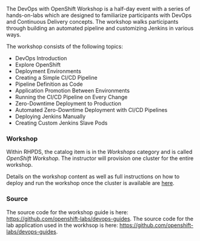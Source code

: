 The DevOps with OpenShift Workshop is a half-day event with a series of hands-on-labs which are designed to familiarize participants with DevOps and Continuous Delivery concepts. The workshop walks participants through building an automated pipeline and customizing Jenkins in various ways.

The workshop consists of the following topics:
* DevOps Introduction
* Explore OpenShift
* Deployment Environments
* Creating a Simple CI/CD Pipeline
* Pipeline Definition as Code
* Application Promotion Between Environments
* Running the CI/CD Pipeline on Every Change
* Zero-Downtime Deployment to Production
* Automated Zero-Downtime Deployment with CI/CD Pipelines
* Deploying Jenkins Manually
* Creating Custom Jenkins Slave Pods


### Workshop
Within RHPDS, the catalog item is in the _Workshops_ category and is called
_OpenShift Workshop_. The instructor will provision one cluster for the entire workshop. 

Details on the workshop content as well as full instructions on how to deploy and run the workshop once the cluster is available are [here](https://github.com/openshift-labs/devops-guides/blob/ocp-3.11/README.md#overview).

### Source
The source code for the workshop guide is here: https://github.com/openshift-labs/devops-guides.
The source code for the lab application used in the workhsop is here: https://github.com/openshift-labs/devops-guides.
